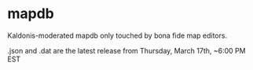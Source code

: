 # mapdb
Kaldonis-moderated mapdb only touched by bona fide map editors.

.json and .dat are the latest release from Thursday, March 17th, ~6:00 PM EST
